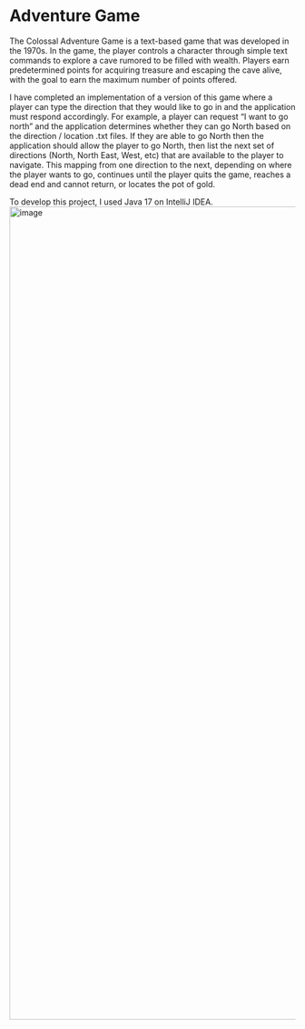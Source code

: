 # Adventure Game


The Colossal Adventure Game is a text-based game that was developed in the 1970s. In the game, the player controls a character through simple text commands to explore a cave rumored to be filled with wealth. Players earn predetermined points for acquiring treasure and escaping the cave alive, with the goal to earn the maximum number of points offered. 

I have completed an implementation of a version of this game where a player can type the direction that they would like to go in and the application must respond accordingly. For example, a player can request “I want to go north” and the application determines whether they can go North based on the direction / location .txt files. If they are able to go North then the application should allow the player to go North, then list the next set of directions (North, North East, West, etc) that are available to the player to navigate. This mapping from one direction to the next, depending on where the player wants to go, continues until the player quits the game, reaches a dead end and cannot return, or locates the pot of gold.

To develop this project, I used Java 17 on IntelliJ IDEA.
<img width="1431" alt="image" src="https://user-images.githubusercontent.com/95428540/194562835-b73e52f4-0a6d-42f5-8cb1-cb7e645ae529.png">
